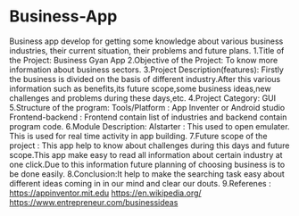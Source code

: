 # Business-App
Business app develop for getting some knowledge about various business industries, their current situation, their problems and future plans.
1.Title of the Project: Business Gyan App
2.Objective of the Project: To know more information about business sectors.
3.Project Description(features): Firstly the business is divided on the basis of different industry.After this various information such as benefits,its future scope,some business ideas,new challenges and problems during these days,etc.
4.Project Category: GUI
5.Structure of the program:
Tools/Platform : App Inventer  or Android studio
Frontend-backend : Frontend contain list of industries and backend contain  program code.
6.Module Description: 
AIstarter : 
This used to open emulater.
This is used for real time activity in app building.
7.Future scope of the project : 
This app help to know about challenges during this days and future scope.This app make easy to read all information about certain industry at one click.Due to this information future planning of choosing business is to be done easily.
8.Conclusion:It help to make the searching task easy about different ideas coming in in our mind and clear our douts.
9.Referenes : 
https://appinventor.mit.edu
https://en.wikipedia.org/
https://www.entrepreneur.com/businessideas
